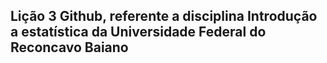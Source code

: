 ## Lição  3 Github, referente a disciplina Introdução a estatística da Universidade Federal do Reconcavo Baiano
